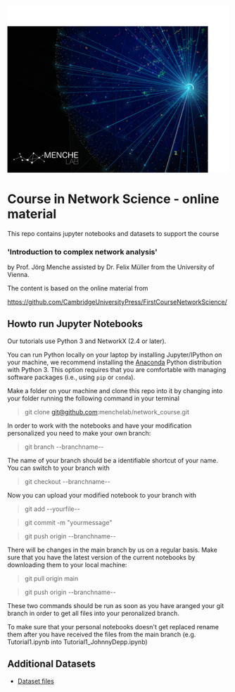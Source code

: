 ![Alt text](images/Chuetter_VRshot.png)


# Course in Network Science - online material

This repo contains jupyter notebooks and datasets to support 
the course 
### 'Introduction to complex network analysis' 
by Prof. Jörg Menche assisted by Dr. Felix Müller from the University of Vienna. 

The content is based on the online material from

https://github.com/CambridgeUniversityPress/FirstCourseNetworkScience/


## Howto run Jupyter Notebooks

Our tutorials use Python 3 and NetworkX (2.4 or later).  

You can run Python locally on your laptop by installing Jupyter/IPython on your machine, we recommend installing the [Anaconda](https://www.anaconda.com/distribution/) Python distribution with Python 3. This option requires that you are comfortable with managing software packages (i.e., using `pip` or `conda`). 

Make a folder on your machine and clone this repo into it by changing into your folder running the following command in your terminal

> git clone git@github.com:menchelab/network_course.git

In order to work with the notebooks and have your modification personalized you need to make your own branch:

> git branch --branchname--

The name of your branch should be a identifiable shortcut of your name. You can switch to your branch with

> git checkout  --branchname--

Now you can upload your modified notebook to your branch with

> git add --yourfile--  

> git commit -m "yourmessage"  

> git push origin --branchname--  

There will be changes in the main branch by us on a regular basis. Make sure that you have the latest version of the current notebooks by downloading them to your local machine:

> git pull origin main

> git push origin --branchname--

These two commands should be run as soon as you have aranged your git branch in order to get all files into your peronalized branch.
  
To make sure that your personal notebooks doesn't get replaced rename them after you have received the files from the main branch (e.g. Tutorial1.ipynb into Tutorial1_JohnnyDepp.ipynb) 

## Additional Datasets 

* [Dataset files](https://github.com/menchelab/network_course/tree/main/datasets)
